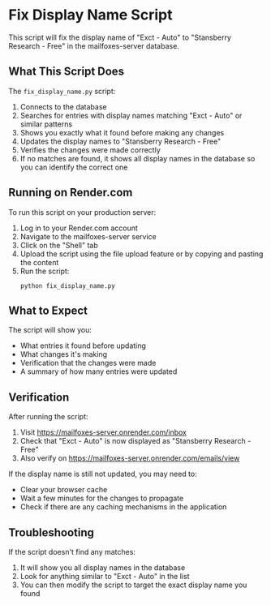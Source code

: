 # Fix Display Name Script

This script will fix the display name of "Exct - Auto" to "Stansberry Research - Free" in the mailfoxes-server database.

## What This Script Does

The `fix_display_name.py` script:

1. Connects to the database
2. Searches for entries with display names matching "Exct - Auto" or similar patterns
3. Shows you exactly what it found before making any changes
4. Updates the display names to "Stansberry Research - Free"
5. Verifies the changes were made correctly
6. If no matches are found, it shows all display names in the database so you can identify the correct one

## Running on Render.com

To run this script on your production server:

1. Log in to your Render.com account
2. Navigate to the mailfoxes-server service
3. Click on the "Shell" tab
4. Upload the script using the file upload feature or by copying and pasting the content
5. Run the script:
   ```
   python fix_display_name.py
   ```

## What to Expect

The script will show you:
- What entries it found before updating
- What changes it's making
- Verification that the changes were made
- A summary of how many entries were updated

## Verification

After running the script:

1. Visit https://mailfoxes-server.onrender.com/inbox
2. Check that "Exct - Auto" is now displayed as "Stansberry Research - Free"
3. Also verify on https://mailfoxes-server.onrender.com/emails/view

If the display name is still not updated, you may need to:
- Clear your browser cache
- Wait a few minutes for the changes to propagate
- Check if there are any caching mechanisms in the application

## Troubleshooting

If the script doesn't find any matches:
1. It will show you all display names in the database
2. Look for anything similar to "Exct - Auto" in the list
3. You can then modify the script to target the exact display name you found
